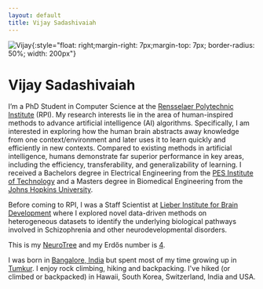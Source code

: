 ```yaml
---
layout: default
title: Vijay Sadashivaiah
---
```


![Vijay]({{site.url}}/assets/images/avatar.jpg){:style="float: right;margin-right: 7px;margin-top: 7px; border-radius: 50%; width: 200px"}

# Vijay Sadashivaiah

I&rsquo;m a PhD Student in Computer Science at the [Rensselaer Polytechnic Institute](https://www.rpi.edu/) (RPI). My research interests lie in the area of human-inspired methods to advance artificial intelligence (AI) algorithms. Specifically, I am interested in exploring how the human brain abstracts away knowledge from one context/environment and later uses it to learn quickly and efficiently in new contexts. Compared to existing methods in artificial intelligence, humans demonstrate far superior performance in key areas, including the efficiency, transferability, and generalizability of learning. I received a Bachelors degree in Electrical Engineering from the [PES Institute of Technology](https://pes.edu) and a Masters degree in Biomedical Engineering from the [Johns Hopkins University](https://jhu.edu).

Before coming to RPI,  I was a Staff Scientist at [Lieber Institute for Brain Development](https://www.libd.org) where I explored novel data-driven methods on heterogeneous datasets to identify the underlying biological pathways involved in Schizophrenia and other neurodevelopmental disorders.

This is my [NeuroTree](https://neurotree.org/neurotree/tree.php?pid=184853) and my Erdős number is [4](https://www.csauthors.net/distance/vijay-sadashivaiah/paul-erdos).

I was born in [Bangalore, India](https://en.wikipedia.org/wiki/Bangalore) but spent most of my time growing up in [Tumkur](https://en.wikipedia.org/wiki/Tumkur). I enjoy rock climbing, hiking and backpacking. I've hiked (or climbed or backpacked) in Hawaii, South Korea, Switzerland, India and USA.
